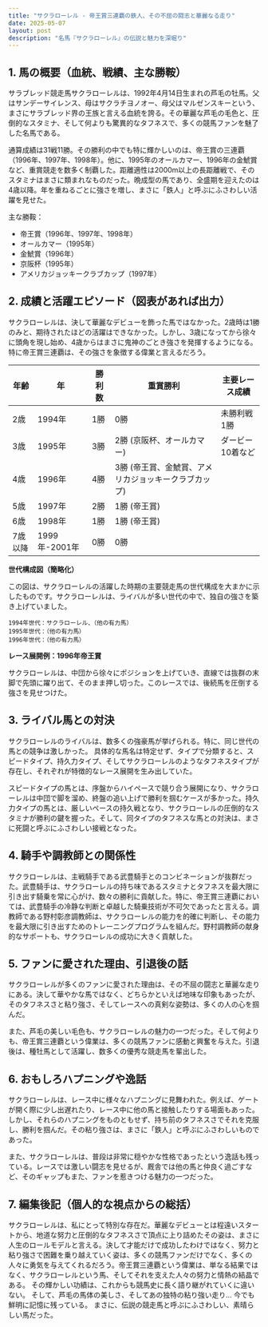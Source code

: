 ```yaml
---
title: "サクラローレル - 帝王賞三連覇の鉄人、その不屈の闘志と華麗なる走り"
date: 2025-05-07
layout: post
description: "名馬『サクラローレル』の伝説と魅力を深堀り"
---
```


## 1. 馬の概要（血統、戦績、主な勝鞍）

サラブレッド競走馬サクラローレルは、1992年4月14日生まれの芦毛の牡馬。父はサンデーサイレンス、母はサクラチヨノオー、母父はマルゼンスキーという、まさにサラブレッド界の王族と言える血統を誇る。その華麗な芦毛の毛色と、圧倒的なスタミナ、そして何よりも驚異的なタフネスで、多くの競馬ファンを魅了した名馬である。

通算成績は31戦11勝。その勝利の中でも特に輝かしいのは、帝王賞の三連覇（1996年、1997年、1998年）。他に、1995年のオールカマー、1996年の金鯱賞など、重賞競走を数多く制覇した。距離適性は2000m以上の長距離戦で、そのスタミナはまさに類まれなものだった。晩成型の馬であり、全盛期を迎えたのは4歳以降。年を重ねるごとに強さを増し、まさに「鉄人」と呼ぶにふさわしい活躍を見せた。

主な勝鞍：

* 帝王賞（1996年、1997年、1998年）
* オールカマー（1995年）
* 金鯱賞（1996年）
* 京阪杯（1995年）
* アメリカジョッキークラブカップ（1997年）


## 2. 成績と活躍エピソード（図表があれば出力）

サクラローレルは、決して華麗なデビューを飾った馬ではなかった。2歳時は1勝のみと、期待されたほどの活躍はできなかった。しかし、3歳になってから徐々に頭角を現し始め、4歳からはまさに鬼神のごとき強さを発揮するようになる。特に帝王賞三連覇は、その強さを象徴する偉業と言えるだろう。

| 年齢 | 年 | 勝利数 | 重賞勝利 | 主要レース成績 |
|---|---|---|---|---|
| 2歳 | 1994年 | 1勝 | 0勝 | 未勝利戦1勝 |
| 3歳 | 1995年 | 3勝 | 2勝 (京阪杯、オールカマー) | ダービー10着など |
| 4歳 | 1996年 | 4勝 | 3勝 (帝王賞、金鯱賞、アメリカジョッキークラブカップ) |  |
| 5歳 | 1997年 | 2勝 | 1勝 (帝王賞) |  |
| 6歳 | 1998年 | 1勝 | 1勝 (帝王賞) |  |
| 7歳以降 | 1999年-2001年 | 0勝 | 0勝 |  |


**世代構成図（簡略化）**

この図は、サクラローレルの活躍した時期の主要競走馬の世代構成を大まかに示したものです。サクラローレルは、ライバルが多い世代の中で、独自の強さを築き上げていました。

```
1994年世代：サクラローレル、（他の有力馬）
1995年世代：（他の有力馬）
1996年世代：（他の有力馬）
```

**レース展開例：1996年帝王賞**

サクラローレルは、中団から徐々にポジションを上げていき、直線では抜群の末脚で先頭に躍り出て、そのまま押し切った。このレースでは、後続馬を圧倒する強さを見せつけた。


## 3. ライバル馬との対決

サクラローレルのライバルは、数多くの強豪馬が挙げられる。特に、同じ世代の馬との競争は激しかった。  具体的な馬名は特定せず、タイプで分類すると、スピードタイプ、持久力タイプ、そしてサクラローレルのようなタフネスタイプが存在し、それぞれが特徴的なレース展開を生み出していた。

スピードタイプの馬とは、序盤からハイペースで競り合う展開になり、サクラローレルは中団で脚を溜め、終盤の追い上げで勝利を掴むケースが多かった。持久力タイプの馬とは、厳しいペースの持久戦となり、サクラローレルの圧倒的なスタミナが勝利の鍵を握った。そして、同タイプのタフネスな馬との対決は、まさに死闘と呼ぶにふさわしい接戦となった。


## 4. 騎手や調教師との関係性

サクラローレルは、主戦騎手である武豊騎手とのコンビネーションが抜群だった。武豊騎手は、サクラローレルの持ち味であるスタミナとタフネスを最大限に引き出す騎乗を常に心がけ、数々の勝利に貢献した。特に、帝王賞三連覇においては、武豊騎手の冷静な判断と卓越した騎乗技術が不可欠であったと言える。調教師である野村彰彦調教師は、サクラローレルの能力を的確に判断し、その能力を最大限に引き出すためのトレーニングプログラムを組んだ。野村調教師の献身的なサポートも、サクラローレルの成功に大きく貢献した。


## 5. ファンに愛された理由、引退後の話

サクラローレルが多くのファンに愛された理由は、その不屈の闘志と華麗な走りにある。決して華やかな馬ではなく、どちらかといえば地味な印象もあったが、そのタフネスさと粘り強さ、そしてレースへの真剣な姿勢は、多くの人の心を掴んだ。

また、芦毛の美しい毛色も、サクラローレルの魅力の一つだった。そして何よりも、帝王賞三連覇という偉業は、多くの競馬ファンに感動と興奮を与えた。引退後は、種牡馬として活躍し、数多くの優秀な競走馬を輩出した。


## 6. おもしろハプニングや逸話

サクラローレルは、レース中に様々なハプニングに見舞われた。例えば、ゲートが開く際に少し出遅れたり、レース中に他の馬と接触したりする場面もあった。しかし、それらのハプニングをものともせず、持ち前のタフネスさでそれを克服し、勝利を掴んだ。その粘り強さは、まさに「鉄人」と呼ぶにふさわしいものであった。

また、サクラローレルは、普段は非常に穏やかな性格であったという逸話も残っている。レースでは激しい闘志を見せるが、厩舎では他の馬と仲良く過ごすなど、そのギャップもまた、ファンを惹きつける魅力の一つだった。


## 7. 編集後記（個人的な視点からの総括）

サクラローレルは、私にとって特別な存在だ。華麗なデビューとは程遠いスタートから、地道な努力と圧倒的なタフネスさで頂点に上り詰めたその姿は、まさに人生のロールモデルと言える。決して才能だけで成功したわけではなく、努力と粘り強さで困難を乗り越えていく姿は、多くの競馬ファンだけでなく、多くの人々に勇気を与えてくれるだろう。帝王賞三連覇という偉業は、単なる結果ではなく、サクラローレルという馬、そしてそれを支えた人々の努力と情熱の結晶である。  その輝かしい功績は、これからも競馬史に長く語り継がれていくに違いない。  そして、芦毛の馬体の美しさ、そしてあの独特の粘り強い走り…  今でも鮮明に記憶に残っている。  まさに、伝説の競走馬と呼ぶにふさわしい、素晴らしい馬だった。
